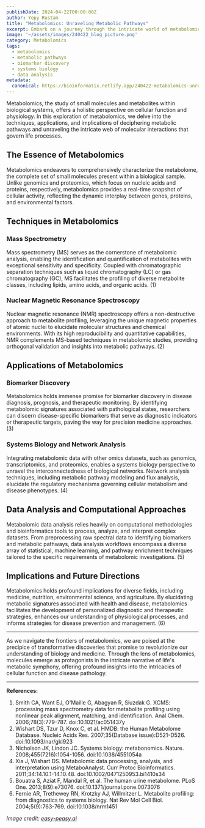 ```yaml
---
publishDate: 2024-04-22T00:00:00Z
author: Yepy Rustam
title: "Metabolomics: Unraveling Metabolic Pathways"
excerpt: Embark on a journey through the intricate world of metabolomics, where molecules become the protagonists in the narrative of life's metabolic symphony.
image: '~/assets/images/240422_blog_picture.png'
category: Metabolomics
tags:
  - metabolomics
  - metabolic pathways
  - biomarker discovery
  - systems biology
  - data analysis
metadata:
  canonical: https://bioinformatix.netlify.app/240422-metabolomics-unraveling-metabolic-pathways
---
```


Metabolomics, the study of small molecules and metabolites within biological systems, offers a holistic perspective on cellular function and physiology. In this exploration of metabolomics, we delve into the techniques, applications, and implications of deciphering metabolic pathways and unraveling the intricate web of molecular interactions that govern life processes.

## The Essence of Metabolomics

Metabolomics endeavors to comprehensively characterize the metabolome, the complete set of small molecules present within a biological sample. Unlike genomics and proteomics, which focus on nucleic acids and proteins, respectively, metabolomics provides a real-time snapshot of cellular activity, reflecting the dynamic interplay between genes, proteins, and environmental factors.

## Techniques in Metabolomics

### Mass Spectrometry

Mass spectrometry (MS) serves as the cornerstone of metabolomic analysis, enabling the identification and quantification of metabolites with exceptional sensitivity and specificity. Coupled with chromatographic separation techniques such as liquid chromatography (LC) or gas chromatography (GC), MS facilitates the profiling of diverse metabolite classes, including lipids, amino acids, and organic acids. (1)

### Nuclear Magnetic Resonance Spectroscopy

Nuclear magnetic resonance (NMR) spectroscopy offers a non-destructive approach to metabolite profiling, leveraging the unique magnetic properties of atomic nuclei to elucidate molecular structures and chemical environments. With its high reproducibility and quantitative capabilities, NMR complements MS-based techniques in metabolomic studies, providing orthogonal validation and insights into metabolic pathways. (2)

## Applications of Metabolomics

### Biomarker Discovery

Metabolomics holds immense promise for biomarker discovery in disease diagnosis, prognosis, and therapeutic monitoring. By identifying metabolomic signatures associated with pathological states, researchers can discern disease-specific biomarkers that serve as diagnostic indicators or therapeutic targets, paving the way for precision medicine approaches. (3)

### Systems Biology and Network Analysis

Integrating metabolomic data with other omics datasets, such as genomics, transcriptomics, and proteomics, enables a systems biology perspective to unravel the interconnectedness of biological networks. Network analysis techniques, including metabolic pathway modeling and flux analysis, elucidate the regulatory mechanisms governing cellular metabolism and disease phenotypes. (4)

## Data Analysis and Computational Approaches

Metabolomic data analysis relies heavily on computational methodologies and bioinformatics tools to process, analyze, and interpret complex datasets. From preprocessing raw spectral data to identifying biomarkers and metabolic pathways, data analysis workflows encompass a diverse array of statistical, machine learning, and pathway enrichment techniques tailored to the specific requirements of metabolomic investigations. (5)

## Implications and Future Directions

Metabolomics holds profound implications for diverse fields, including medicine, nutrition, environmental science, and agriculture. By elucidating metabolic signatures associated with health and disease, metabolomics facilitates the development of personalized diagnostic and therapeutic strategies, enhances our understanding of physiological processes, and informs strategies for disease prevention and management. (6)

***

As we navigate the frontiers of metabolomics, we are poised at the precipice of transformative discoveries that promise to revolutionize our understanding of biology and medicine. Through the lens of metabolomics, molecules emerge as protagonists in the intricate narrative of life's metabolic symphony, offering profound insights into the intricacies of cellular function and disease pathology.

***

**References:**

1. Smith CA, Want EJ, O'Maille G, Abagyan R, Siuzdak G. XCMS: processing mass spectrometry data for metabolite profiling using nonlinear peak alignment, matching, and identification. Anal Chem. 2006;78(3):779-787. doi:10.1021/ac051437y
2. Wishart DS, Tzur D, Knox C, et al. HMDB: the Human Metabolome Database. Nucleic Acids Res. 2007;35(Database issue):D521-D526. doi:10.1093/nar/gkl923
3. Nicholson JK, Lindon JC. Systems biology: metabonomics. Nature. 2008;455(7216):1054-1056. doi:10.1038/4551054a
4. Xia J, Wishart DS. Metabolomic data processing, analysis, and interpretation using MetaboAnalyst. Curr Protoc Bioinformatics. 2011;34:14.10.1-14.10.48. doi:10.1002/0471250953.bi1410s34
5. Bouatra S, Aziat F, Mandal R, et al. The human urine metabolome. PLoS One. 2013;8(9):e73076. doi:10.1371/journal.pone.0073076
6. Fernie AR, Trethewey RN, Krotzky AJ, Willmitzer L. Metabolite profiling: from diagnostics to systems biology. Nat Rev Mol Cell Biol. 2004;5(9):763-769. doi:10.1038/nrm1451

*Image credit: [easy-peasy.ai](https://easy-peasy.ai/ai-image-generator/images/algal-cell-bacteria-interacting-exchange-micro-metabolites)*